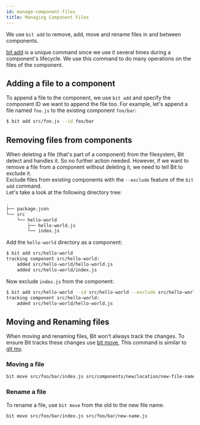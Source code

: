 ```yaml
---
id: manage-component-files
title: Managing Component Files
---
```


We use `bit add` to remove, add, move and rename files in and between components.

[bit add](/docs/apis/cli-all#add) is a unique command since we use it several times during a component's lifecycle. We use this command to do many operations on the files of the component.

## Adding a file to a component

To append a file to the component, we use `bit add` and specify the component ID we want to append the file too. For example, let's  append a file named `foo.js` to the existing component `foo/bar`:

```bash
$ bit add src/foo.js --id foo/bar
```

## Removing files from components

When deleting a file (that's part of a component) from the filesystem, Bit detect and handles it. So no further action needed. However, if we want to remove a file from a component without deleting it, we need to tell Bit to exclude it.  
Exclude files from existing components with the `--exclude` feature of the `bit add` command.  
Let's take a look at the following directory tree:

```bash
.
├── package.json
└── src
    └── hello-world
        ├── hello-world.js
        └── index.js
```

Add the `hello-world` directory as a component:

```bash
$ bit add src/hello-world
tracking component src/hello-world:
    added src/hello-world/hello-world.js
    added src/hello-world/index.js
```

Now exclude `index.js` from the component:

```bash
$ bit add src/hello-world --id src/hello-world --exclude src/hello-world/index.js
tracking component src/hello-world:
    added src/hello-world/hello-world.js
```

## Moving and Renaming files

When moving and renaming files, Bit won’t always track the changes. To ensure Bit tracks these changes use [bit move](/docs/apis/cli-all#move), This command is similar to [git mv](https://git-scm.com/docs/git-mv).

### Moving a file

```bash
bit move src/foo/bar/index.js src/components/new/location/new-file-name.js
```

### Rename a file

To rename a file, use `bit move` from the old to the new file name.

```bash
bit move src/foo/bar/index.js src/foo/bar/new-name.js
```